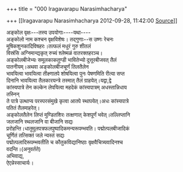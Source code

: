 +++
title = "000 Iragavarapu Narasimhacharya"

+++
[[Iragavarapu Narasimhacharya	2012-09-28, 11:42:00 [Source](https://groups.google.com/g/bvparishat/c/fpXCOaoTZmE)]]



अङ्कोल वृक्षः---तस्य उपयोगाः----यथा----  
अङ्कोलो नाम कश्चन वृक्षविशेषः। तद्गुणाः--स उष्णः रेचनः  
मूषिकशुनकादिविषहरः।तत्फलं मधुरं गुरु शीतलं  
विस्रंसि अग्निमान्द्यकृत् रुच्यं श्लेष्मळं वातरक्तहरञ्च।  
अङ्कोलबीजेभ्यः समूलकाकतुण्डी भावितेभ्यो दुत्तूरबीजवत् तैलं  
पातनीयम्।अथवा अङ्कोलबीजचूर्णं तिलतैलेन  
भावयित्वा भावयित्वा तीक्ष्णातपे शोषयित्वा पुनः पेषणमिति रीत्या सप्त  
दिनानि भावयित्वा तैलकारयन्त्रे तस्मात् तैलं ग्राहयेत्।यद्वा,द्वे  
कांस्यपात्रे तेन कल्केन लेपयित्वा महदेकं कांस्यपात्रम् अधस्तान्निधाय  
तस्निन्  
ते पात्रे उत्थाप्य परस्परसंमुखे कृत्वा आतपे स्थापयेत्।अधः कांस्यपात्रे  
पतितं तैलमाहरेत्।  
अङ्कोलतैलेन लिप्तं मुण्डितशिरः तत्क्षणात् केशपूर्णं भवेत्।तल्लिप्तानि  
जलजानि स्थलजानि वा बीजानि सद्यः  
प्ररोहन्ति।धातुमूलपत्रफलपुष्पादिकमन्यरूपम्भवति। पद्मोत्पलबीजादिकं  
चूर्णितं तत्सिक्तं जले न्यस्तं सद्यः  
पद्मोत्पलादिरूपम्भवतीति च कौतुकविद्यानिष्ठाः वृक्षवैचित्र्यवादिनश्च  
वदन्ति।(अनुवर्तते)  
अभिवाद्य,  
ऐएन्नेस्साचार्यः।  

